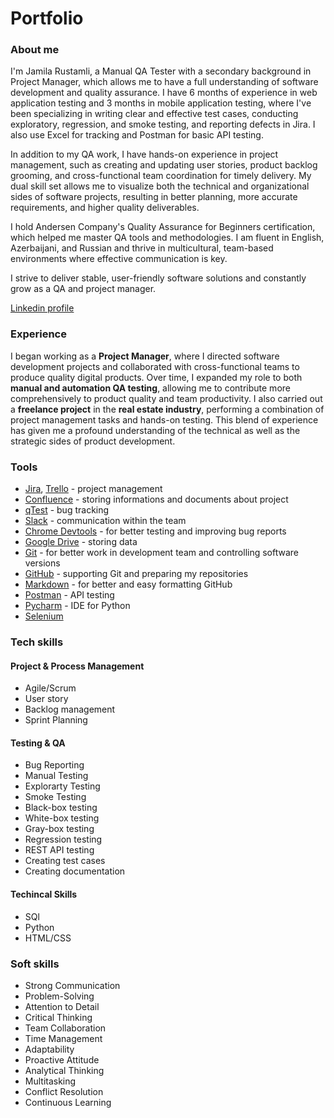 # Portfolio
### About me
I'm Jamila Rustamli, a Manual QA Tester with a secondary background in Project Manager, which allows me to have a full understanding of software development and quality assurance. I have 6 months of experience in web application testing and 3 months in mobile application testing, where I've been specializing in writing clear and effective test cases, conducting exploratory, regression, and smoke testing, and reporting defects in Jira. I also use Excel for tracking and Postman for basic API testing.

In addition to my QA work, I have hands-on experience in project management, such as creating and updating user stories, product backlog grooming, and cross-functional team coordination for timely delivery. My dual skill set allows me to visualize both the technical and organizational sides of software projects, resulting in better planning, more accurate requirements, and higher quality deliverables.

I hold Andersen Company's Quality Assurance for Beginners certification, which helped me master QA tools and methodologies. I am fluent in English, Azerbaijani, and Russian and thrive in multicultural, team-based environments where effective communication is key.

I strive to deliver stable, user-friendly software solutions and constantly grow as a QA and project manager.

[Linkedin profile](https://www.linkedin.com/in/jrustamli/)

### Experience
I began working as a **Project Manager**, where I directed software development projects and collaborated with cross-functional teams to produce quality digital products. Over time, I expanded my role to both **manual and automation QA testing**, allowing me to contribute more comprehensively to product quality and team productivity. I also carried out a **freelance project** in the **real estate industry**, performing a combination of project management tasks and hands-on testing. This blend of experience has given me a profound understanding of the technical as well as the strategic sides of product development.

### Tools
- [Jira](https://www.atlassian.com/software/jira), [Trello](https://trello.com/en) - project management
- [Confluence](https://www.atlassian.com/software/confluence) - storing informations and documents about project
- [qTest](https://www.tricentis.com/products/unified-test-management-qtest/test-case-manager) - bug tracking
- [Slack](https://slack.com/) - communication within the team
- [Chrome Devtools](https://developer.chrome.com/docs/devtools?hl=ru) - for better testing and improving bug reports
- [Google Drive](https://drive.google.com/drive/my-drive) - storing data
- [Git](https://git-scm.com/) - for better work in development team and controlling software versions
- [GitHub](https://github.com/) - supporting Git and preparing my repositories
- [Markdown](https://www.markdownguide.org/) - for better and easy formatting GitHub
- [Postman](https://www.postman.com/) - API testing
- [Pycharm](https://www.jetbrains.com/pycharm/) - IDE for Python
- [Selenium](https://www.selenium.dev/)

### Tech skills
#### Project & Process Management
- Agile/Scrum
- User story
- Backlog management
- Sprint Planning
#### Testing & QA
- Bug Reporting
- Manual Testing
- Explorarty Testing
- Smoke Testing
- Black-box testing
- White-box testing
- Gray-box testing
- Regression testing
- REST API testing
- Creating test cases
- Creating documentation
#### Techincal Skills
- SQl
- Python
- HTML/CSS

### Soft skills
- Strong Communication
- Problem-Solving
- Attention to Detail
- Critical Thinking
- Team Collaboration
- Time Management
- Adaptability
- Proactive Attitude
- Analytical Thinking
- Multitasking
- Conflict Resolution
- Continuous Learning
